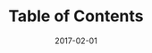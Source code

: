 ---
title: Table of Contents
linktitle:
description:
date: 2017-02-01
publishdate: 2017-02-01
lastmod: 2017-02-01
tags: [table of contents, toc]
categories: [content management]
weight: 100
draft: false
aliases: [/extras/toc/]
toc: false
notesforauthors:
---